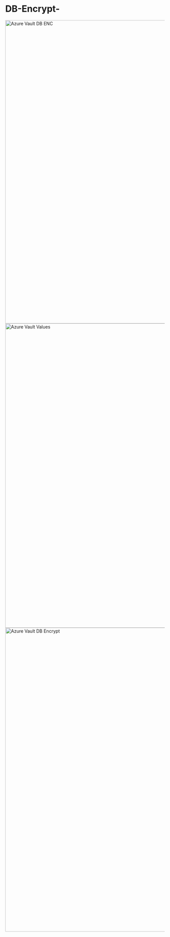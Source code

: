# DB-Encrypt-

<img width="956" alt="Azure Vault DB ENC" src="https://github.com/user-attachments/assets/73b0f7c3-844c-45ce-b955-eff516a765b3" />

<img width="959" alt="Azure Vault Values" src="https://github.com/user-attachments/assets/f7b079d1-792a-47db-917a-617821caeeba" />

<img width="958" alt="Azure Vault DB Encrypt" src="https://github.com/user-attachments/assets/4ad44427-565d-4bde-ad4d-7ab2b12e4d9d" />
